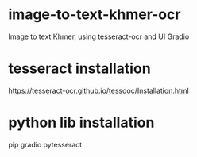 # image-to-text-khmer-ocr
Image to text Khmer, using tesseract-ocr and UI Gradio


# tesseract installation
https://tesseract-ocr.github.io/tessdoc/Installation.html

# python lib installation
pip gradio pytesseract
